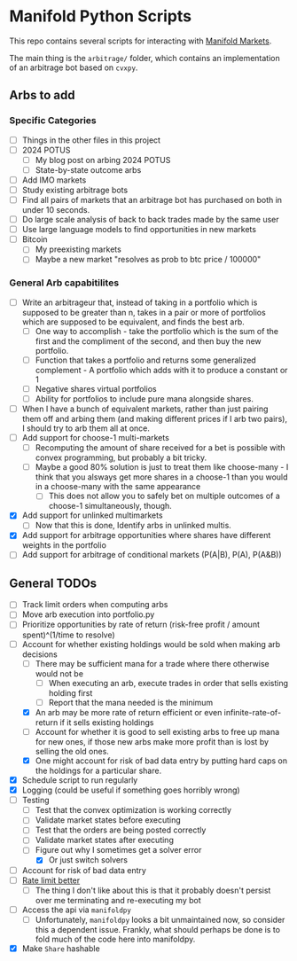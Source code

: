 
# Manifold Python Scripts

This repo contains several scripts for interacting with [Manifold Markets](https://manifold.markets/home).

The main thing is the `arbitrage/` folder, which contains an implementation of an arbitrage bot based on `cvxpy`.

## Arbs to add

### Specific Categories

- [ ] Things in the other files in this project
- [ ] 2024 POTUS
  - [ ] My blog post on arbing 2024 POTUS
  - [ ] State-by-state outcome arbs
- [ ] Add IMO markets
- [ ] Study existing arbitrage bots
- [ ] Find all pairs of markets that an arbitrage bot has purchased on both in under 10 seconds.
- [ ] Do large scale analysis of back to back trades made by the same user
- [ ] Use large language models to find opportunities in new markets
- [ ] Bitcoin
  - [ ] My preexisting markets
  - [ ] Maybe a new market "resolves as prob to btc price / 100000"

### General Arb capabitilites

- [ ] Write an arbitrageur that, instead of taking in a portfolio which is supposed to be greater than n, takes in a pair or more of portfolios which are supposed to be equivalent, and finds the best arb.
  - [ ] One way to accomplish - take the portfolio which is the sum of the first and the compliment of the second, and then buy the new portfolio.
  - [ ] Function that takes a portfolio and returns some generalized complement - A portfolio which adds with it to produce a constant or 1
  - [ ] Negative shares virtual portfolios
  - [ ] Ability for portfolios to include pure mana alongside shares.
- [ ] When I have a bunch of equivalent markets, rather than just pairing them off and arbing them (and making different prices if I arb two pairs), I should try to arb them all at once.
- [ ] Add support for choose-1 multi-markets
  - [ ] Recomputing the amount of share received for a bet is possible with convex programming, but probably a bit tricky.
  - [ ] Maybe a good 80% solution is just to treat them like choose-many - I think that you alsways get more shares in a choose-1 than you would in a choose-many with the same appearance
    - [ ] This does not allow you to safely bet on multiple outcomes of a choose-1 simultaneously, though.
- [X] Add support for unlinked multimarkets
  - [ ] Now that this is done, Identify arbs in unlinked multis.
- [X] Add support for arbitrage opportunities where shares have different weights in the portfolio
- [ ] Add support for arbitrage of conditional markets (P(A|B), P(A), P(A&B))

## General TODOs

- [ ] Track limit orders when computing arbs
- [ ] Move arb execution into portfolio.py
- [ ] Prioritize opportunities by rate of return (risk-free profit / amount spent)^(1/time to resolve)
- [ ] Account for whether existing holdings would be sold when making arb decisions
  - [ ] There may be sufficient mana for a trade where there otherwise would not be
    - [ ] When executing an arb, execute trades in order that sells existing holding first
    - [ ] Report that the mana needed is the minimum
  - [X] An arb may be more rate of return efficient or even infinite-rate-of-return if it sells existing holdings
  - [ ] Account for whether it is good to sell existing arbs to free up mana for new ones, if those new arbs make more profit than is lost by selling the old ones.
  - [X] One might account for risk of bad data entry by putting hard caps on the holdings for a particular share.
- [X] Schedule script to run regularly
- [X] Logging (could be useful if something goes horribly wrong)
- [ ] Testing
  - [ ] Test that the convex optimization is working correctly
  - [ ] Validate market states before executing
  - [ ] Test that the orders are being posted correctly
  - [ ] Validate market states after executing
  - [ ] Figure out why I sometimes get a solver error
    - [X] Or just switch solvers
- [ ] Account for risk of bad data entry
- [ ] [Rate limit better](https://pypi.org/project/ratelimit/)
  - [ ] The thing I don't like about this is that it probably doesn't persist over me terminating and re-executing my bot
- [ ] Access the api via `manifoldpy`
  - [ ] Unfortunately, `manifoldpy` looks a bit unmaintained now, so consider this a dependent issue. Frankly, what should perhaps be done is to fold much of the code here into manifoldpy.
- [X] Make `Share` hashable